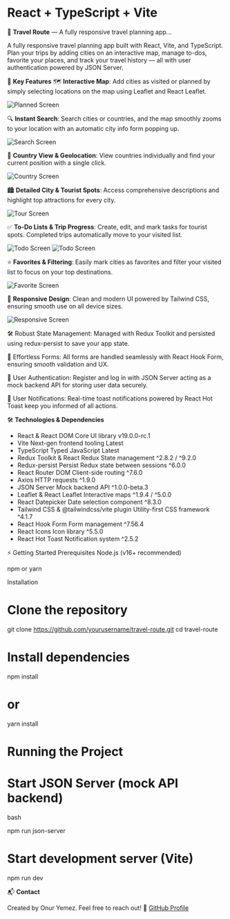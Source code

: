 # React + TypeScript + Vite

🚀 **Travel Route** — A fully responsive travel planning app...

A fully responsive travel planning app built with React, Vite, and TypeScript. Plan your trips by adding cities on an interactive map, manage to-dos, favorite your places, and track your travel history — all with user authentication powered by JSON Server.

🎯 **Key Features**
🗺️ **Interactive Map**:
Add cities as visited or planned by simply selecting locations on the map using Leaflet and React Leaflet.

![Planned Screen](./public/planned.png)

🔍 **Instant Search**:
Search cities or countries, and the map smoothly zooms to your location with an automatic city info form popping up.

![Search Screen](./public/search.png)

📍 **Country View & Geolocation**:
View countries individually and find your current position with a single click.

![Country Screen](./public/country.png)

🏙️ **Detailed City & Tourist Spots**:
Access comprehensive descriptions and highlight top attractions for every city.

![Tour Screen](./public/tour1.png)

✅ **To-Do Lists & Trip Progress**:
Create, edit, and mark tasks for tourist spots. Completed trips automatically move to your visited list.

![Todo Screen](./public/todo.png)
![Todo Screen](./public/todoPlan.png)

⭐ **Favorites & Filtering**:
Easily mark cities as favorites and filter your visited list to focus on your top destinations.

![Favorite Screen](./public/favList.png)

📱 **Responsive Design**:
Clean and modern UI powered by Tailwind CSS, ensuring smooth use on all device sizes.

![Responsive Screen](./public/responsive.png)

🛠️ Robust State Management:
Managed with Redux Toolkit and persisted using redux-persist to save your app state.

📝 Effortless Forms:
All forms are handled seamlessly with React Hook Form, ensuring smooth validation and UX.

👤 User Authentication:
Register and log in with JSON Server acting as a mock backend API for storing user data securely.

🔔 User Notifications:
Real-time toast notifications powered by React Hot Toast keep you informed of all actions.

🛠️ **Technologies & Dependencies**

- React & React DOM Core UI library v19.0.0-rc.1
- Vite Next-gen frontend tooling Latest
- TypeScript Typed JavaScript Latest
- Redux Toolkit & React Redux State management ^2.8.2 / ^9.2.0
- Redux-persist Persist Redux state between sessions ^6.0.0
- React Router DOM Client-side routing ^7.6.0
- Axios HTTP requests ^1.9.0
- JSON Server Mock backend API ^1.0.0-beta.3
- Leaflet & React Leaflet Interactive maps ^1.9.4 / ^5.0.0
- React Datepicker Date selection component ^8.3.0
- Tailwind CSS & @tailwindcss/vite plugin Utility-first CSS framework ^4.1.7
- React Hook Form Form management ^7.56.4
- React Icons Icon library ^5.5.0
- React Hot Toast Notification system ^2.5.2

⚡ Getting Started
Prerequisites
Node.js (v16+ recommended)

npm or yarn

Installation

# Clone the repository

git clone https://github.com/yourusername/travel-route.git
cd travel-route

# Install dependencies

npm install

# or

yarn install

# Running the Project

# Start JSON Server (mock API backend)

bash

npm run json-server

# Start development server (Vite)

npm run dev

📬 **Contact**

Created by Onur Yemez.
Feel free to reach out!
🔗 [GitHub Profile](https://github.com/Onuryemez54)

